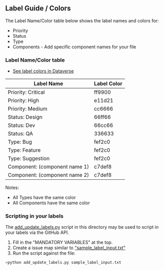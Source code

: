 ## Label Guide / Colors

The Label Name/Color table below shows the label names and colors for:

* Priority
* Status
* Type
* Components - Add specific component names for your file
 

### Label Name/Color table

+ [See label colors in Dataverse](https://github.com/IQSS/dataverse/issues/new)


|Label Name|Label Color|
|------------|------------|
|Priority: Critical|ff9900|
|Priority: High|e11d21|
|Priority: Medium|cc6666|
|Status: Design|66ff66|
|Status: Dev|66cc66|
|Status: QA|336633|
|Type: Bug|fef2c0|
|Type: Feature|fef2c0|
|Type: Suggestion|fef2c0|
|Component: (component name 1)|c7def8|
|Component: (component name 2)|c7def8|

Notes:
+ All Types have the same color
+ All Components have the same color

### Scripting in your labels

The [add_update_labels.py](https://github.com/IQSS/redmine2github/blob/master/scripts/label_updates/add_update_labels.py) script in this directory may be used to script in your labels via the GitHub API.

1.  Fill in the "MANDATORY VARIABLES" at the top.
1.  Create a issue map similar to ["sample_label_input.txt"](https://github.com/IQSS/redmine2github/blob/master/scripts/label_updates/sample_label_input.txt)
1.  Run the script against the file:

```python
>python add_update_labels.py sample_label_input.txt
```
